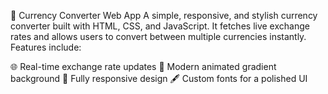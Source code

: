 💱 Currency Converter Web App
A simple, responsive, and stylish currency converter built with HTML, CSS, and JavaScript.
It fetches live exchange rates and allows users to convert between multiple currencies instantly.
Features include:

🌐 Real-time exchange rate updates
🎨 Modern animated gradient background
📱 Fully responsive design
🖋 Custom fonts for a polished UI
